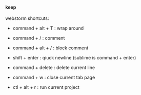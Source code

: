 


#### keep

webstorm shortcuts:

- command + alt + T : wrap around

- command + / : comment

- command + alt + / : block comment

- shift + enter : qiuck newline (sublime is command + enter)

- command + delete : delete current line 

- command + w : close current tab page

- ctl + alt + r : run current project



